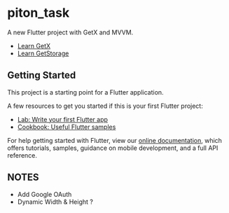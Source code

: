 # piton_task

A new Flutter project with GetX and MVVM.

- [Learn GetX](https://pub.dev/packages/get)
- [Learn GetStorage](https://pub.dev/packages/get_storage)

## Getting Started

This project is a starting point for a Flutter application.

A few resources to get you started if this is your first Flutter project:

- [Lab: Write your first Flutter app](https://flutter.dev/docs/get-started/codelab)
- [Cookbook: Useful Flutter samples](https://flutter.dev/docs/cookbook)

For help getting started with Flutter, view our
[online documentation](https://flutter.dev/docs), which offers tutorials,
samples, guidance on mobile development, and a full API reference.

## NOTES

- Add Google OAuth
- Dynamic Width & Height ?
